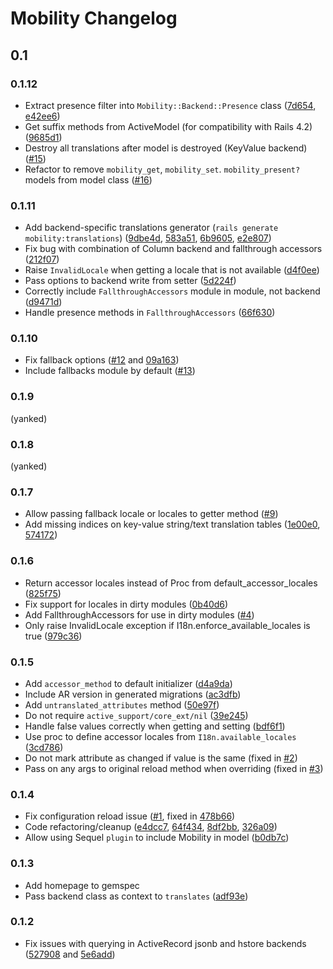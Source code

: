 # Mobility Changelog

## 0.1

### 0.1.12
* Extract presence filter into `Mobility::Backend::Presence` class
  ([7d654](https://github.com/shioyama/mobility/commit/7d65479c832ca154a45a548b64d27016486d34df),
  [e42ee6](https://github.com/shioyama/mobility/commit/e42ee6123197594f3a8d694bff68c2ef4044562e))
* Get suffix methods from ActiveModel (for compatibility with Rails 4.2)
  ([9685d1](https://github.com/shioyama/mobility/commit/9685d182f285bddd2f5739a655f7c9e18998a5a1))
* Destroy all translations after model is destroyed (KeyValue backend)
  ([#15](https://github.com/shioyama/mobility/pull/15))
* Refactor to remove `mobility_get`, `mobility_set`. `mobility_present?` models
  from model class ([#16](https://github.com/shioyama/mobility/pull/16))

### 0.1.11
* Add backend-specific translations generator (`rails generate
  mobility:translations`)
  ([9dbe4d](https://github.com/shioyama/mobility/commit/9dbe4d2221f3c97ec265c297ad2be201a5180151),
  [583a51](https://github.com/shioyama/mobility/commit/583a51c9945615460079a1f81ffbd7a69d91a581),
  [6b9605](https://github.com/shioyama/mobility/commit/6b9605ed6fa599578fd36065ac17e6b2b93a8378),
  [e2e807](https://github.com/shioyama/mobility/commit/e2e807494bd1f642c67a0dbd678cea49b16f11b0))
* Fix bug with combination of Column backend and fallthrough accessors
  ([212f07](https://github.com/shioyama/mobility/commit/212f078145f613ab85faf7dbf993c7da9a91bcdd))
* Raise `InvalidLocale` when getting a locale that is not available
  ([d4f0ee](https://github.com/shioyama/mobility/commit/d4f0ee20d5507ba147f31aa03081f685e31ab46a))
* Pass options to backend write from setter
  ([5d224f](https://github.com/shioyama/mobility/commit/5d224fa7bb877d9dc1f6c3983b096b22aeea5bc7))
* Correctly include `FallthroughAccessors` module in module, not backend
  ([d9471d](https://github.com/shioyama/mobility/commit/d9471db7ab71766a98e4e411b476d2197fbf7f51))
* Handle presence methods in `FallthroughAccessors`
  ([66f630](https://github.com/shioyama/mobility/commit/66f630548c01b8d380c6aeeab4c32b085133c754))

### 0.1.10
* Fix fallback options ([#12](https://github.com/shioyama/mobility/pull/12) and
  [09a163](https://github.com/shioyama/mobility/commit/09a1636bc743633fd13dc6c59ebf1e2366a0e2c4))
* Include fallbacks module by default
  ([#13](https://github.com/shioyama/mobility/pull/13/files))


### 0.1.9

(yanked)

### 0.1.8

(yanked)

### 0.1.7
* Allow passing fallback locale or locales to getter method
  ([#9](https://github.com/shioyama/mobility/pull/9))
* Add missing indices on key-value string/text translation tables
  ([1e00e0](https://github.com/shioyama/mobility/commit/1e00e0d957478f2408fbac1ee853f829489263e2),
  [574172](https://github.com/shioyama/mobility/commit/574172dc88823a35c60ff963ff9c40b7c05771d7))

### 0.1.6
* Return accessor locales instead of Proc from default_accessor_locales
  ([825f75](https://github.com/shioyama/mobility/commit/825f75de6107287a5de70db439d8aec5e4a47977))
* Fix support for locales in dirty modules
  ([0b40d6](https://github.com/shioyama/mobility/commit/0b40d66ea0c816d4fb57deceff9344f5128a593f))
* Add FallthroughAccessors for use in dirty modules
  ([#4](https://github.com/shioyama/mobility/pull/4))
* Only raise InvalidLocale exception if I18n.enforce_available_locales is true
  ([979c36](https://github.com/shioyama/mobility/commit/979c365794d3df90a2d23ad50519ff354686a493))

### 0.1.5
* Add `accessor_method` to default initializer ([d4a9da](https://github.com/shioyama/mobility/commit/d4a9da98cae71de2fb9ee3d29c64decef5a16010))
* Include AR version in generated migrations ([ac3dfb](https://github.com/shioyama/mobility/commit/ac3dfbbc053089b01dcc73d0b617fefaeaaa85cb))
* Add `untranslated_attributes` method ([50e97f](https://github.com/shioyama/mobility/commit/50e97f12ea219321ef9f61792e909299f570ba23))
* Do not require `active_support/core_ext/nil` ([39e245](https://github.com/shioyama/mobility/commit/39e24596482f03302542e524ca6f17275a778644))
* Handle false values correctly when getting and setting ([bdf6f1](https://github.com/shioyama/mobility/commit/bdf6f199aaa8318a73c5aa6332aee8d7aad254f6))
* Use proc to define accessor locales from `I18n.available_locales` ([3cd786](https://github.com/shioyama/mobility/commit/3cd786814d8044ae5d64f939c3a7b5c49b322bc6))
* Do not mark attribute as changed if value is the same (fixed in [#2](https://github.com/shioyama/mobility/pull/2))
* Pass on any args to original reload method when overriding (fixed in [#3](https://github.com/shioyama/mobility/pull/3))

### 0.1.4
* Fix configuration reload issue ([#1](https://github.com/shioyama/mobility/issues/1), fixed in [478b66](https://github.com/shioyama/mobility/commit/478b669dae90edf9feb7c011ae93e8157dc4e2b4))
* Code refactoring/cleanup ([e4dcc7](https://github.com/shioyama/mobility/commit/e4dcc791c246e377352b9ac154d2b1c4aec8e98e), [64f434](https://github.com/shioyama/mobility/commit/64f434ea7a46c9353c3638c58a3258f0fcb81821), [8df2bb](https://github.com/shioyama/mobility/commit/8df2bbdead883725d2c87020f836b644b4d28e5c), [326a09](https://github.com/shioyama/mobility/commit/326a0977c98348dad85a927c20dd69fe5acb2a9e))
* Allow using Sequel `plugin` to include Mobility in model ([b0db7c](https://github.com/shioyama/mobility/commit/b0db7cc28a47e13c6888ef263260e8dff281543d))

### 0.1.3

* Add homepage to gemspec
* Pass backend class as context to `translates`
  ([adf93e](https://github.com/shioyama/mobility/commit/adf93e3c6bb314b73fbd43b221819310a1407c4d))

### 0.1.2

* Fix issues with querying in ActiveRecord jsonb and hstore backends
  ([527908](https://github.com/shioyama/mobility/commit/527908d9317daee6bf91e3e1a188fb64365f7bab)
  and
  [5e6add](https://github.com/shioyama/mobility/commit/5e6addd6f01cf255f5e71666324502ace96d3eac))
